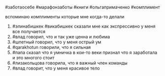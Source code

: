 #заботаосебе #марафонзаботы #книги #ольгапримаченко #комплимент

вспоминаю комплименты которые мне когда-то делали

1) #элинабишкек #викабишкек сказали мне как экспрессивно у  меня все получается
2) #влад говорил, что и так уже ценна и любима
3) #шпетный говорил, что у меня острый ум
4) #qarakhotun говорили, что я сильная 
5) #папа сказал что я умничка в кои-то веки признал что я заработала и это многого стоит
6) #лизакольцова говорила, что я важный член команды
7) #влад говорит, что у меня красивое тело
